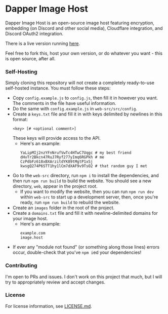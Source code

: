 # Dapper Image Host
Dapper Image Host is an open-source image host featuring encryption, embedding (on Discord and other social media), Cloudflare integration, and Discord OAuth2 integration.

There is a live version running [here](https://thigh.pictures/).

Feel free to fork this, host your own version, or do whatever you want - this is open source, after all.

### Self-Hosting
Simply cloning this repository will not create a completely ready-to-use self-hosted instance. You must follow these steps:
- Copy `config.example.js` to `config.js`, then fill it in however you want. The comments in the file have useful information.
- Do the same with `config.example.js` in `web-src/src/config`.
- Create a `keys.txt` file and fill it in with keys delimited by newlines in this format:
  ```
  <key> [# <optional comment>]
  ```
  These keys will provide access to the API.
  - Here's an example:
    ```shell
    YaLipMIj2nzYFnNrufVwTc4HTwC7Uqgc # my best friend
    dHvTr2Bkcn47RuJ7Ryf277yImq6RGPkh # me
    CzPdbFz618xBXArzitdYK89tMgtP1xSj
    kwsgQ274P6STT1hy1lCm7dXAF9v9TsO2 # that random guy I met
    ```
- Go to the `web-src` directory, run `npm i` to install the dependencies, and then run `npm run build` to build the website. You should see a new directory, `web`, appear in the project root.
  - If you want to modify the website, then you can run `npm run dev` within `web-src` to start up a development server, then, once you're ready, run `npm run build` to rebuild the website.
- Create an `images` folder in the root of the project.
- Create a `domains.txt` file and fill it with newline-delimited domains for your image host.
  - Here's an example:
    ```text
    example.com
    image.host
    ```  
- If ever any "module not found" (or something along those lines) errors occur, double-check that you've `npm i`ed your dependencies!

### Contributing
I'm open to PRs and issues. I don't work on this project that much, but I will try to appropriately review and accept changes.

### License
For license information, see [LICENSE.md](LICENSE.md).
